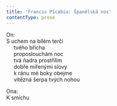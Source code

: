 ```yaml
---
title: 'Francis Picabia: Španělská noc'
contentType: prose
---
```


<section>

On:  
S uchem na bílém terči  
     tvého břicha  
     proposlouchám noc  
     tvá ňadra prostřílím  
     dobře mířenými slovy  
     k ránu mé boky obejme  
     vítězná šerpa tvých nohou

</section>

<section>

Ona:  
K smíchu

</section>
